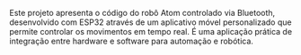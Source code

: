 Este projeto apresenta o código do robô Atom controlado via Bluetooth, desenvolvido com ESP32 através de um aplicativo móvel personalizado que permite controlar os movimentos em tempo real.
É uma aplicação prática de integração entre hardware e software para automação e robótica.
